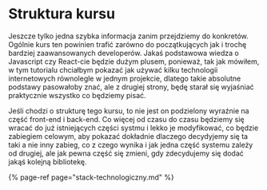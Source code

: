 # Struktura kursu

Jeszcze tylko jedna szybka informacja zanim przejdziemy do konkretów.  
Ogólnie kurs ten powinien trafić zarówno do początkujących jak i trochę bardziej zaawansowanych developerów. Jakaś podstawowa wiedza o Javascript czy React-cie będzie dużym plusem, ponieważ, tak jak mówiłem, w tym tutorialu chciałbym pokazać jak używać kilku technologii internetowych równolegle w jednym projekcie, dlatego takie absolutne podstawy pasowałoby znać, ale z drugiej strony, będę starał się wyjaśniać praktycznie wszystko co będziemy pisać.

Jeśli chodzi o strukturę tego kursu, to nie jest on podzielony wyraźnie na część front-end i back-end. Co więcej od czasu do czasu będziemy się wracać do już istniejących części systmu i lekko je modyfikować, co będzie zabiegiem celowym, aby pokazać dokładnie dlaczego decydyjemy się ta taki a nie inny zabieg, co z czego wynika i jak jedna część systemu zależy od drugiej, ale jak pewna część się zmieni, gdy zdecydujemy się dodać jakąś kolejną bibliotekę.

{% page-ref page="stack-technologiczny.md" %}



